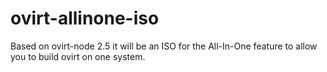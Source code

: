 ovirt-allinone-iso
==================

Based on ovirt-node 2.5 it will be an ISO for the All-In-One feature to allow you to build ovirt on one system.